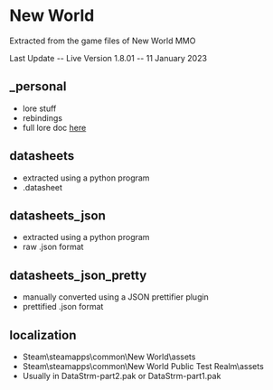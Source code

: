 # New World

Extracted from the game files of New World MMO

Last Update -- Live Version 1.8.01 -- 11 January 2023

## _personal

+ lore stuff
+ rebindings
+ full lore doc [here](https://docs.google.com/document/d/1Mpig0JS_vELiKXqYBjG1UnKByWp5GCVxvK7ZjGwX7po/)

## datasheets

+ extracted using a python program
+ .datasheet

## datasheets_json

+ extracted using a python program
+ raw .json format

## datasheets_json_pretty

+ manually converted using a JSON prettifier plugin
+ prettified .json format

## localization

+ Steam\steamapps\common\New World\assets
+ Steam\steamapps\common\New World Public Test Realm\assets
+ Usually in DataStrm-part2.pak or DataStrm-part1.pak
